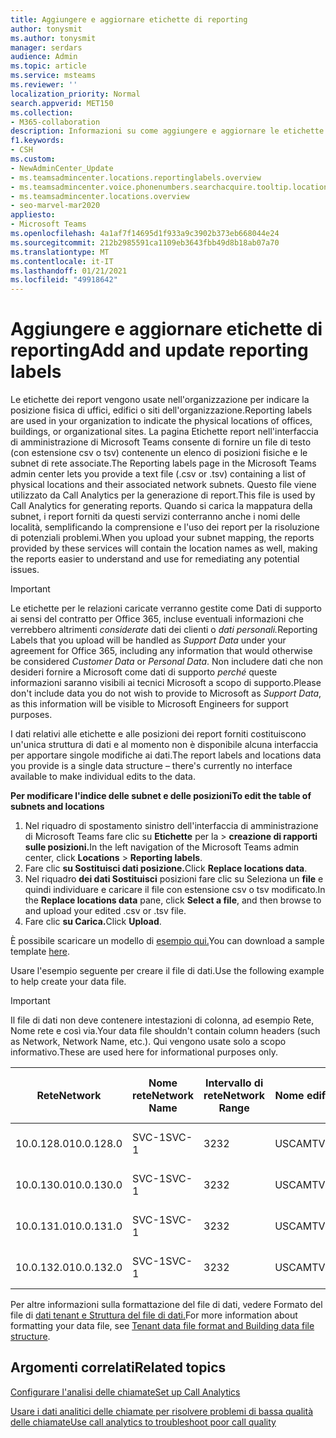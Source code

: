 ```yaml
---
title: Aggiungere e aggiornare etichette di reporting
author: tonysmit
ms.author: tonysmit
manager: serdars
audience: Admin
ms.topic: article
ms.service: msteams
ms.reviewer: ''
localization_priority: Normal
search.appverid: MET150
ms.collection:
- M365-collaboration
description: Informazioni su come aggiungere e aggiornare le etichette dei report caricando un file di testo contenente un elenco di posizioni fisiche e subnet associate.
f1.keywords:
- CSH
ms.custom:
- NewAdminCenter_Update
- ms.teamsadmincenter.locations.reportinglabels.overview
- ms.teamsadmincenter.voice.phonenumbers.searchacquire.tooltip.location
- ms.teamsadmincenter.locations.overview
- seo-marvel-mar2020
appliesto:
- Microsoft Teams
ms.openlocfilehash: 4a1af7f14695d1f933a9c3902b373eb668044e24
ms.sourcegitcommit: 212b2985591ca1109eb3643fbb49d8b18ab07a70
ms.translationtype: MT
ms.contentlocale: it-IT
ms.lasthandoff: 01/21/2021
ms.locfileid: "49918642"
---
```

<a name="add-and-update-reporting-labels"></a><span data-ttu-id="39a13-103">Aggiungere e aggiornare etichette di reporting</span><span class="sxs-lookup"><span data-stu-id="39a13-103">Add and update reporting labels</span></span>
============================

<span data-ttu-id="39a13-104">Le etichette dei report vengono usate nell'organizzazione per indicare la posizione fisica di uffici, edifici o siti dell'organizzazione.</span><span class="sxs-lookup"><span data-stu-id="39a13-104">Reporting labels are used in your organization to indicate the physical locations of offices, buildings, or organizational sites.</span></span> <span data-ttu-id="39a13-105">La pagina Etichette report nell'interfaccia di amministrazione di Microsoft Teams consente di fornire un file di testo (con estensione csv o tsv) contenente un elenco di posizioni fisiche e le subnet di rete associate.</span><span class="sxs-lookup"><span data-stu-id="39a13-105">The Reporting labels page in the Microsoft Teams admin center lets you provide a text file (.csv or .tsv) containing a list of physical locations and their associated network subnets.</span></span> <span data-ttu-id="39a13-106">Questo file viene utilizzato da Call Analytics per la generazione di report.</span><span class="sxs-lookup"><span data-stu-id="39a13-106">This file is used by Call Analytics for generating reports.</span></span> <span data-ttu-id="39a13-107">Quando si carica la mappatura della subnet, i report forniti da questi servizi conterranno anche i nomi delle località, semplificando la comprensione e l'uso dei report per la risoluzione di potenziali problemi.</span><span class="sxs-lookup"><span data-stu-id="39a13-107">When you upload your subnet mapping, the reports provided by these services will contain the location names as well, making the reports easier to understand and use for remediating any potential issues.</span></span>

> [!IMPORTANT]
> <span data-ttu-id="39a13-108">Le etichette per le relazioni  caricate verranno gestite come Dati di supporto ai sensi del contratto per Office 365, incluse eventuali informazioni che verrebbero altrimenti *considerate* dati dei clienti o *dati personali.*</span><span class="sxs-lookup"><span data-stu-id="39a13-108">Reporting Labels that you upload will be handled as *Support Data* under your agreement for Office 365, including any information that would otherwise be considered *Customer Data* or *Personal Data*.</span></span> <span data-ttu-id="39a13-109">Non includere dati che non desideri fornire a Microsoft come dati di supporto *perché* queste informazioni saranno visibili ai tecnici Microsoft a scopo di supporto.</span><span class="sxs-lookup"><span data-stu-id="39a13-109">Please don't include data you do not wish to provide to Microsoft as *Support Data*, as this information will be visible to Microsoft Engineers for support purposes.</span></span>

<span data-ttu-id="39a13-110">I dati relativi alle etichette e alle posizioni dei report forniti costituiscono un'unica struttura di dati e al momento non è disponibile alcuna interfaccia per apportare singole modifiche ai dati.</span><span class="sxs-lookup"><span data-stu-id="39a13-110">The report labels and locations data you provide is a single data structure – there's currently no interface available to make individual edits to the data.</span></span>

<span data-ttu-id="39a13-111">**Per modificare l'indice delle subnet e delle posizioni**</span><span class="sxs-lookup"><span data-stu-id="39a13-111">**To edit the table of subnets and locations**</span></span>

1. <span data-ttu-id="39a13-112">Nel riquadro di spostamento sinistro dell'interfaccia di amministrazione di Microsoft Teams fare clic su **Etichette** per la  >  **creazione di rapporti sulle posizioni.**</span><span class="sxs-lookup"><span data-stu-id="39a13-112">In the left navigation of the Microsoft Teams admin center, click **Locations** > **Reporting labels**.</span></span>
2. <span data-ttu-id="39a13-113">Fare clic **su Sostituisci dati posizione.**</span><span class="sxs-lookup"><span data-stu-id="39a13-113">Click **Replace locations data**.</span></span>
3. <span data-ttu-id="39a13-114">Nel riquadro **dei dati Sostituisci** posizioni fare clic su Seleziona un **file** e quindi individuare e caricare il file con estensione csv o tsv modificato.</span><span class="sxs-lookup"><span data-stu-id="39a13-114">In the **Replace locations data** pane, click **Select a file**, and then browse to and upload your edited .csv or .tsv file.</span></span>
4. <span data-ttu-id="39a13-115">Fare clic **su Carica.**</span><span class="sxs-lookup"><span data-stu-id="39a13-115">Click **Upload**.</span></span>

<span data-ttu-id="39a13-116">È possibile scaricare un modello di [esempio qui.](https://github.com/MicrosoftDocs/OfficeDocs-SkypeForBusiness/blob/live/Teams/downloads/locations-template.zip?raw=true)</span><span class="sxs-lookup"><span data-stu-id="39a13-116">You can download a sample template [here](https://github.com/MicrosoftDocs/OfficeDocs-SkypeForBusiness/blob/live/Teams/downloads/locations-template.zip?raw=true).</span></span>

<span data-ttu-id="39a13-117">Usare l'esempio seguente per creare il file di dati.</span><span class="sxs-lookup"><span data-stu-id="39a13-117">Use the following example to help create your data file.</span></span>

> [!IMPORTANT]
> <span data-ttu-id="39a13-118">Il file di dati non deve contenere intestazioni di colonna, ad esempio Rete, Nome rete e così via.</span><span class="sxs-lookup"><span data-stu-id="39a13-118">Your data file shouldn't contain column headers (such as Network, Network Name, etc.).</span></span> <span data-ttu-id="39a13-119">Qui vengono usate solo a scopo informativo.</span><span class="sxs-lookup"><span data-stu-id="39a13-119">These are used here for informational purposes only.</span></span> <br>

|<span data-ttu-id="39a13-120">Rete</span><span class="sxs-lookup"><span data-stu-id="39a13-120">Network</span></span>|<span data-ttu-id="39a13-121">Nome rete</span><span class="sxs-lookup"><span data-stu-id="39a13-121">Network Name</span></span>|<span data-ttu-id="39a13-122">Intervallo di rete</span><span class="sxs-lookup"><span data-stu-id="39a13-122">Network Range</span></span>|<span data-ttu-id="39a13-123">Nome edificio</span><span class="sxs-lookup"><span data-stu-id="39a13-123">Building Name</span></span>|<span data-ttu-id="39a13-124">Tipo di proprietà</span><span class="sxs-lookup"><span data-stu-id="39a13-124">Ownership Type</span></span>|<span data-ttu-id="39a13-125">Tipo di edificio</span><span class="sxs-lookup"><span data-stu-id="39a13-125">Building Type</span></span>|<span data-ttu-id="39a13-126">Building Office Type</span><span class="sxs-lookup"><span data-stu-id="39a13-126">Building Office Type</span></span>|<span data-ttu-id="39a13-127">Città</span><span class="sxs-lookup"><span data-stu-id="39a13-127">City</span></span>|<span data-ttu-id="39a13-128">CAP</span><span class="sxs-lookup"><span data-stu-id="39a13-128">Zip Code</span></span>|<span data-ttu-id="39a13-129">Paese</span><span class="sxs-lookup"><span data-stu-id="39a13-129">Country</span></span>|<span data-ttu-id="39a13-130">Stato</span><span class="sxs-lookup"><span data-stu-id="39a13-130">State</span></span>|<span data-ttu-id="39a13-131">Area geografica</span><span class="sxs-lookup"><span data-stu-id="39a13-131">Region</span></span>|<span data-ttu-id="39a13-132">Inside Corp</span><span class="sxs-lookup"><span data-stu-id="39a13-132">Inside Corp</span></span>|<span data-ttu-id="39a13-133">Express Route</span><span class="sxs-lookup"><span data-stu-id="39a13-133">Express Route</span></span>|
|-|-|-|-|-|-|-|-|-|-|-|-|-|-|
|<span data-ttu-id="39a13-134">10.0.128.0</span><span class="sxs-lookup"><span data-stu-id="39a13-134">10.0.128.0</span></span>    |<span data-ttu-id="39a13-135">SVC-1</span><span class="sxs-lookup"><span data-stu-id="39a13-135">SVC-1</span></span>|<span data-ttu-id="39a13-136">32</span><span class="sxs-lookup"><span data-stu-id="39a13-136">32</span></span>|<span data-ttu-id="39a13-137">USCAMTV001</span><span class="sxs-lookup"><span data-stu-id="39a13-137">USCAMTV001</span></span>|<span data-ttu-id="39a13-138">Contoso Leased RE&F</span><span class="sxs-lookup"><span data-stu-id="39a13-138">Contoso Leased RE&F</span></span>|<span data-ttu-id="39a13-139">Office</span><span class="sxs-lookup"><span data-stu-id="39a13-139">Office</span></span>|<span data-ttu-id="39a13-140">RE&F</span><span class="sxs-lookup"><span data-stu-id="39a13-140">RE&F</span></span>|<span data-ttu-id="39a13-141">Vista delle montagne</span><span class="sxs-lookup"><span data-stu-id="39a13-141">Mountain View</span></span>|<span data-ttu-id="39a13-142">94043</span><span class="sxs-lookup"><span data-stu-id="39a13-142">94043</span></span>|<span data-ttu-id="39a13-143">Stati Uniti</span><span class="sxs-lookup"><span data-stu-id="39a13-143">US</span></span>|<span data-ttu-id="39a13-144">CA</span><span class="sxs-lookup"><span data-stu-id="39a13-144">CA</span></span>|<span data-ttu-id="39a13-145">Stati Uniti</span><span class="sxs-lookup"><span data-stu-id="39a13-145">US</span></span>|<span data-ttu-id="39a13-146">1</span><span class="sxs-lookup"><span data-stu-id="39a13-146">1</span></span>|<span data-ttu-id="39a13-147">1</span><span class="sxs-lookup"><span data-stu-id="39a13-147">1</span></span>|
|<span data-ttu-id="39a13-148">10.0.130.0</span><span class="sxs-lookup"><span data-stu-id="39a13-148">10.0.130.0</span></span>    |<span data-ttu-id="39a13-149">SVC-1</span><span class="sxs-lookup"><span data-stu-id="39a13-149">SVC-1</span></span>|<span data-ttu-id="39a13-150">32</span><span class="sxs-lookup"><span data-stu-id="39a13-150">32</span></span>|<span data-ttu-id="39a13-151">USCAMTV001</span><span class="sxs-lookup"><span data-stu-id="39a13-151">USCAMTV001</span></span>|<span data-ttu-id="39a13-152">Contoso Leased RE&F</span><span class="sxs-lookup"><span data-stu-id="39a13-152">Contoso Leased RE&F</span></span>|<span data-ttu-id="39a13-153">Office</span><span class="sxs-lookup"><span data-stu-id="39a13-153">Office</span></span>|<span data-ttu-id="39a13-154">RE&F</span><span class="sxs-lookup"><span data-stu-id="39a13-154">RE&F</span></span>|<span data-ttu-id="39a13-155">Vista delle montagne</span><span class="sxs-lookup"><span data-stu-id="39a13-155">Mountain View</span></span>|<span data-ttu-id="39a13-156">94043</span><span class="sxs-lookup"><span data-stu-id="39a13-156">94043</span></span>|<span data-ttu-id="39a13-157">Stati Uniti</span><span class="sxs-lookup"><span data-stu-id="39a13-157">US</span></span>|<span data-ttu-id="39a13-158">CA</span><span class="sxs-lookup"><span data-stu-id="39a13-158">CA</span></span>|<span data-ttu-id="39a13-159">Stati Uniti</span><span class="sxs-lookup"><span data-stu-id="39a13-159">US</span></span>|<span data-ttu-id="39a13-160">1</span><span class="sxs-lookup"><span data-stu-id="39a13-160">1</span></span>|<span data-ttu-id="39a13-161">1</span><span class="sxs-lookup"><span data-stu-id="39a13-161">1</span></span>|
|<span data-ttu-id="39a13-162">10.0.131.0</span><span class="sxs-lookup"><span data-stu-id="39a13-162">10.0.131.0</span></span>    |<span data-ttu-id="39a13-163">SVC-1</span><span class="sxs-lookup"><span data-stu-id="39a13-163">SVC-1</span></span>|<span data-ttu-id="39a13-164">32</span><span class="sxs-lookup"><span data-stu-id="39a13-164">32</span></span>|<span data-ttu-id="39a13-165">USCAMTV001</span><span class="sxs-lookup"><span data-stu-id="39a13-165">USCAMTV001</span></span>|<span data-ttu-id="39a13-166">Contoso Leased RE&F</span><span class="sxs-lookup"><span data-stu-id="39a13-166">Contoso Leased RE&F</span></span>|<span data-ttu-id="39a13-167">Office</span><span class="sxs-lookup"><span data-stu-id="39a13-167">Office</span></span>|<span data-ttu-id="39a13-168">RE&F</span><span class="sxs-lookup"><span data-stu-id="39a13-168">RE&F</span></span>|<span data-ttu-id="39a13-169">Vista delle montagne</span><span class="sxs-lookup"><span data-stu-id="39a13-169">Mountain View</span></span>|<span data-ttu-id="39a13-170">94043</span><span class="sxs-lookup"><span data-stu-id="39a13-170">94043</span></span>|<span data-ttu-id="39a13-171">Stati Uniti</span><span class="sxs-lookup"><span data-stu-id="39a13-171">US</span></span>|<span data-ttu-id="39a13-172">CA</span><span class="sxs-lookup"><span data-stu-id="39a13-172">CA</span></span>|<span data-ttu-id="39a13-173">Stati Uniti</span><span class="sxs-lookup"><span data-stu-id="39a13-173">US</span></span>|<span data-ttu-id="39a13-174">1</span><span class="sxs-lookup"><span data-stu-id="39a13-174">1</span></span>|<span data-ttu-id="39a13-175">1</span><span class="sxs-lookup"><span data-stu-id="39a13-175">1</span></span>|
|<span data-ttu-id="39a13-176">10.0.132.0</span><span class="sxs-lookup"><span data-stu-id="39a13-176">10.0.132.0</span></span>    |<span data-ttu-id="39a13-177">SVC-1</span><span class="sxs-lookup"><span data-stu-id="39a13-177">SVC-1</span></span>|<span data-ttu-id="39a13-178">32</span><span class="sxs-lookup"><span data-stu-id="39a13-178">32</span></span>|<span data-ttu-id="39a13-179">USCAMTV001</span><span class="sxs-lookup"><span data-stu-id="39a13-179">USCAMTV001</span></span>|<span data-ttu-id="39a13-180">Contoso Leased RE&F</span><span class="sxs-lookup"><span data-stu-id="39a13-180">Contoso Leased RE&F</span></span>|<span data-ttu-id="39a13-181">Office</span><span class="sxs-lookup"><span data-stu-id="39a13-181">Office</span></span>|<span data-ttu-id="39a13-182">RE&F</span><span class="sxs-lookup"><span data-stu-id="39a13-182">RE&F</span></span>|<span data-ttu-id="39a13-183">Vista delle montagne</span><span class="sxs-lookup"><span data-stu-id="39a13-183">Mountain View</span></span>|<span data-ttu-id="39a13-184">94043</span><span class="sxs-lookup"><span data-stu-id="39a13-184">94043</span></span>|<span data-ttu-id="39a13-185">Stati Uniti</span><span class="sxs-lookup"><span data-stu-id="39a13-185">US</span></span>|<span data-ttu-id="39a13-186">CA</span><span class="sxs-lookup"><span data-stu-id="39a13-186">CA</span></span>|<span data-ttu-id="39a13-187">Stati Uniti</span><span class="sxs-lookup"><span data-stu-id="39a13-187">US</span></span>|<span data-ttu-id="39a13-188">1</span><span class="sxs-lookup"><span data-stu-id="39a13-188">1</span></span>|<span data-ttu-id="39a13-189">1</span><span class="sxs-lookup"><span data-stu-id="39a13-189">1</span></span>|

<span data-ttu-id="39a13-190">Per altre informazioni sulla formattazione del file di dati, vedere Formato del file di [dati tenant e Struttura del file di dati.](CQD-upload-tenant-building-data.md#upload-building-data-file)</span><span class="sxs-lookup"><span data-stu-id="39a13-190">For more information about formatting your data file, see [Tenant data file format and Building data file structure](CQD-upload-tenant-building-data.md#upload-building-data-file).</span></span>

## <a name="related-topics"></a><span data-ttu-id="39a13-191">Argomenti correlati</span><span class="sxs-lookup"><span data-stu-id="39a13-191">Related topics</span></span>

[<span data-ttu-id="39a13-192">Configurare l'analisi delle chiamate</span><span class="sxs-lookup"><span data-stu-id="39a13-192">Set up Call Analytics</span></span>](set-up-call-analytics.md)

[<span data-ttu-id="39a13-193">Usare i dati analitici delle chiamate per risolvere problemi di bassa qualità delle chiamate</span><span class="sxs-lookup"><span data-stu-id="39a13-193">Use call analytics to troubleshoot poor call quality</span></span>](use-call-analytics-to-troubleshoot-poor-call-quality.md)
